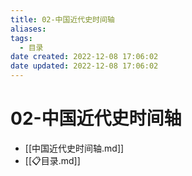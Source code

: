 ```yaml
---
title: 02-中国近代史时间轴
aliases:
tags:
  - 目录
date created: 2022-12-08 17:06:02
date updated: 2022-12-08 17:06:02
---
```


# 02-中国近代史时间轴

- [[中国近代史时间轴.md]]
- [[📋目录.md]]
